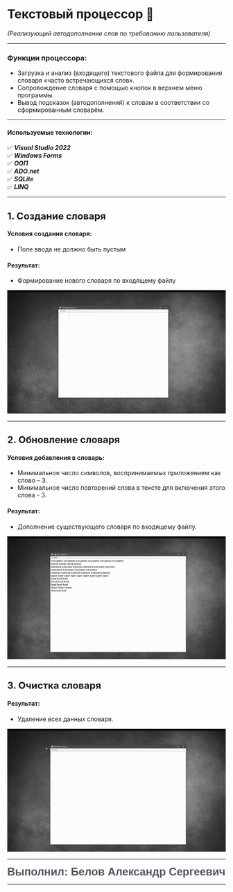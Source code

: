 # Текстовый процессор :page_with_curl:
*(Реализующий автодополнение слов по требованию пользователя)*
____
### Функции процессора:
+ Загрузка и анализ (входящего) текстового файла для формирования словаря «часто встречающихся слов».
+ Сопровождение словаря с помощью кнопок в верхнем меню программы.
+ Вывод подсказок (автодополнений) к словам в соответствии со сформированным словарём.
___
#### Используемые технологии:
:white_check_mark: ***Visual Studio 2022*** </br>
:white_check_mark:   ***Windows Forms***</br>
:white_check_mark:   ***ООП***</br>
:white_check_mark:  ***ADO.net***</br>
:white_check_mark:   ***SQLite***</br>
:white_check_mark:   ***LINQ***

___
 ## <span style="font-size:22px;font-weight:bold;"> 1. Создание словаря</span>

  #### Условия создания словаря:
   * Поле ввода не должно быть пустым
 #### Результат:
  * Формирование нового словаря по входящему файлу  

<img src="ReadmeContent/Create.gif" Alt="Create">

____

## <span style="font-size:22px;font-weight:bold;">2. Обновление словаря</span>

#### Условия добавления в словарь:
  * Минимальное число символов, воспринимаемых приложением как слово – 3.
  * Минимальное число повторений слова в тексте для включения этого слова - 3. 
#### Результат:
   * Дополнение существующего словаря по входящему файлу.
 

<img src="ReadmeContent/Refresh.gif" Alt="Refresh">

____
## <span style="font-size:22px;font-weight:bold;">3. Очистка  словаря</span>
 
 #### Результат:
   * Удаление всех данных словаря.
<img src="ReadmeContent/Delete.gif" Alt="Delete">


-----
<span style="color: #545463; height:30px; font-size:25px; font-family:COMIC SANS MS,Arial;font-weight:bold;">Выполнил: Белов Александр Сергеевич</span>

----

